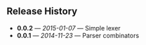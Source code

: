 ## Release History

- **0.0.2** &mdash; *2015-01-07* &mdash; Simple lexer
- **0.0.1** &mdash; *2014-11-23* &mdash; Parser combinators
